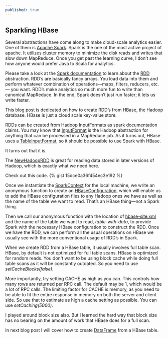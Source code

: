 ```yaml
---
published: true
---
```

## Sparkling HBase

Several abstractions have come along to make cloud-scale analytics easier. One of them is [Apache Spark](http://spark.apache.org). Spark is the one of the most active project of apache. It utilizes cluster memory to minimize the disk reads and writes that slow down MapReduce. Once you get past the learning curve, I don’t see how anyone would prefer Java to Scala for analytics.

Please take a look at the [Spark documentation](http://spark.apache.org/docs/latest/scala-programming-guide.html) to learn about the [RDD](https://spark.apache.org/docs/latest/api/scala/index.html#org.apache.spark.rdd.RDD) abstraction. RDD’s are basically fancy arrays. You load data into them and perform whatever combination of operations—maps, filters, reducers, etc.— you want. RDD’s make analytics so much more fun to write than canonical MapReduce. In the end, Spark doesn’t just run faster; it lets us write faster.

This blog post is dedicated on how to create RDD’s from HBase, the Hadoop database. HBase is just a cloud scale key-value store.

RDDs can be created from Hadoop InputFormats as spark documentation claims. You may know that [InputFormat](http://hadoop.apache.org/docs/current/api/org/apache/hadoop/mapred/InputFormat.html) is the Hadoop abstraction for anything that can be processed in a MapReduce job. As it turns out, HBase uses a [TableInputFormat](http://hbase.apache.org/apidocs/org/apache/hadoop/hbase/mapreduce/TableInputFormat.html), so it should be possible to use Spark with HBase.

It turns out that it is.

The [NewHadoopRDD](https://spark.apache.org/docs/latest/api/scala/index.html#org.apache.spark.rdd.NewHadoopRDD) is great for reading data stored in later versions of Hadoop, which is exactly what we need here.

Check out this code. {% gist 15dce0a36f454ec3e192 %}


Once we instantiate the [SparkContext](https://spark.apache.org/docs/latest/api/scala/index.html#org.apache.spark.SparkContext) for the local machine, we write an anonymous function to create an [HBaseConfiguration](http://hbase.apache.org/apidocs/org/apache/hadoop/hbase/HBaseConfiguration.html), which will enable us to add the HBase configuration files to any Hadoop ones we have as well as the name of the table we want to read. That’s an HBase thing—not a Spark thing.

Then we call our anonymous function with the location of [hbase-site.xml](http://hbase.apache.org/book/config.files.html) and the name of the table we want to read, _table-with-data_, to provide Spark with the necessary HBase configuration to construct the RDD. Once we have the RDD, we can perform all the usual operations on HBase we usually see with the more conventional usage of RDD’s in Spark.

When we create RDD from a HBase table, it usually involves full table scan. HBase, by default is not optimized for full table scans. HBase is optimized for random reads. You don't want to be using block cache while doing full table scans as it will be constantly outdated. So you need to use _setCacheBlocks(false)_.

More importantly, try setting CACHE as high as you can.  This controls how many rows are returned per RPC call.  The default may be 1, which would be a lot of RPC calls.  The limiting factor for CACHE is memory, as you need to be able to fit the entire response in memory on both the server and client side.  So use that to estimate as high a cache setting as possible. You can use _setCaching(5000)_.

I played around block size also. But I learned the hard way that block size has no bearing on the amount of work that HBase does for a full scan.

In next blog post I will cover how to create [DataFrame](https://spark.apache.org/docs/latest/api/scala/org/apache/spark/sql/DataFrame.html) from a HBase table.
